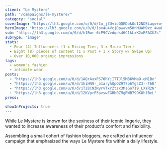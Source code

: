 ```yaml
---
client: "Le Mystère"
path: "/campaigns/le-mystere/"
category: "social"
coverImage: "https://lh3.google.com/u/0/d/1o_jZUvioQQEDokOoI2NDELaqwrovYKrh"
heroImage: "https://lh3.google.com/u/0/d/1ox4u4VcjDpwavm50nMUAM9xz_4waNmcr"
sub: "https://lh3.google.com/u/0/d/h1Rmr-6iP9CVvdqds46C1kLxK2xRFAXUZs"
subType: "image"
stats:
  - Four (4) Influencers (1 x Rising Tier, 3 x Micro Tier)
  - Eight (8) pieces of content (1 x Post + 1 x Story w/ Swipe Up)
  - Over 10,000 organic impressions
tags:
  - women's fashion
  - intimate wear
posts:
  - "https://lh3.google.com/u/0/d/1AQrAxxPS76hYjITTJl5MB6VMaO-eM1Bo"
  - "https://lh3.google.com/u/0/d/1hiHN9-_o1aryAOpQZ9T7p6Yg4Z3--T6B"
  - "https://lh3.google.com/u/0/d/1T28CN3NyrvTxrZtzx3MsGo7I9_LXYR2N"
  - "https://lh3.google.com/u/0/d/12KVprP3pvswZGRb0ZMgRWB799K8hlBeL"
press:
  -
showInProjects: true
---
```


While Le Mystere is known for the sexiness of their iconic lingerie, they wanted to increase awareness of their product's comfort and flexibility.

Assembling a small cohort of fashion bloggers, we crafted an influencer campaign that emphasized the ways Le Mystere fits within a daily lifestyle.
